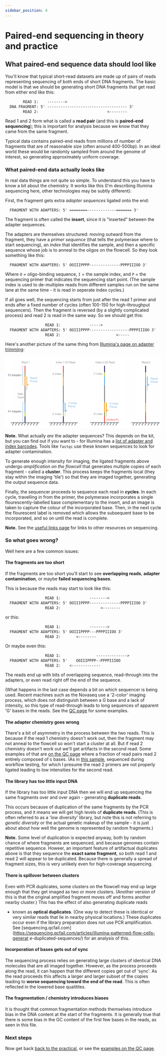 ```yaml
---
sidebar_position: 4
---
```


# Paired-end sequencing in theory and practice

## What paired-end sequence data should lool like

You'll know that typical short-read datasets are made up of pairs of reads representing sequencing
of both ends of short DNA fragments. The basic model is that we should be generating short DNA
fragments that get read from either end like this:

```
        READ 1:    --------> 
  DNA FRAGMENT: 5' ------------------------------------ 3'
        READ 2:                               <--------
```

Read 1 and 2 form what is called a **read pair** (and this is **paired-end sequencing**); this is
important for analysis because we know that they came from the same fragment.

Typical data contains paired-end reads from millions of number of fragments that are of reasonable
size (often around 400-500bp). In an ideal world these would be randomly sampled from around the
genome of interest, so generating approximately uniform coverage.


### What paired-end data actually looks like

In real data things are not quite so simple. To understand this you have to know a bit about the
chemistry. It works like this (I'm describing Illumina sequencing here, other technologies may be
subtly different):

First, the fragment gets extra *adapter sequences* ligated onto the end:

```
  FRAGMENT WITH ADAPTERS: 5' ========-------------======= 3'
```

The fragment is often called the **insert**, since it is "inserted" between the adapter sequences.

The adapters are themselves structured: moving outward from the fragment, they have a *primer
sequence* (that tells the polymerase where to start sequencing), an *index* that identifies the
sample, and then a specific sequence whose job is to anneal to the oligos on the flowcell. So they
look something like this:

```
  FRAGMENT WITH ADAPTERS: 5' OOIIIPPPP--------------PPPPIIIOO 3'
```

Where `O` = oligo-binding sequence, `I` = the sample index, and `P` = the sequencing primer that
indicates the sequencing start point. (The sample index is used to de-multiplex reads from
different samples run on the same lane at the same time - it is read in seperate index cycles.)

If all goes well, the sequencing starts from just after the read 1 primer and ends after a fixed
number of cycles (often 100-150 for high-throughput sequencers). Then the fragment is reversed (by
a slightly complicated process) and read 2 is read in the same way. So we should get this:

```
                  READ 1:             -----> 
  FRAGMENT WITH ADAPTERS: 5' OOIIIPPPP------------------PPPPIIIOO 3'
                  READ 2:                         <-----
```

Here's another picture of the same thing from [Illumina's page on adapter
trimming](https://support.illumina.com/bulletins/2016/04/adapter-trimming-why-are-adapter-sequences-trimmed-from-only-the--ends-of-reads.html):

![img](images/PEcell2.png)

**Note.** What actually *are* the adapter sequences? This depends on the kit, but you can find out
if you want to - for Illumina has a
[list of adapter and index barcodes](https://support-docs.illumina.com/SHARE/AdapterSeq/Content/SHARE/AdapterSeq/AdapterSequencesIntro.htm).
Tools like `fastqc` use these known sequences to look for adapter contamination.

To generate enough intensity for imaging, the ligated fragments above undergo
*amplification on the flowcell* that generates multiple copies of each fragment - called a
**cluster**. This process keeps the fragments local (they stay within the imaging 'tile') so that
they are imaged together, generating the output sequence data.

Finally, the sequencer proceeds to sequence each read in **cycles**. In each cycle, travelling in
from the primer, the polymerase incorporates a single flourescently-labelled base complementary to
the insert, and an image is taken to capture the colour of the incorporated base. Then, in the next
cycle the flourescent label is removed which allows the subsequent base to be incorporated, and so
on until the read is complete.

**Note.** See the [useful links page](Useful_links.md) for links to other resources on sequencing.

### So what goes wrong?

Well here are a few common issues:

#### The fragments are too short

If the fragments are too short you'll start to see **overlapping reads**, **adapter contamination**,
or maybe **failed sequencing bases**.

This is because the reads may start to look like this:

```
                  READ 1:             --------> 
  FRAGMENT WITH ADAPTERS: 5' OOIIIPPPP--------------PPPPIIIOO 3'
                  READ 2:                  <--------
```

or this:

```
                  READ 1:             --------> 
  FRAGMENT WITH ADAPTERS: 5' OOIIIPPPP---PPPPIIIOO 3'
                  READ 2:       <--------
```

Or maybe even this:

```
                  READ 1:                --------------> 
  FRAGMENT WITH ADAPTERS: 5'    OOIIIPPPP--PPPPIIIOO
                  READ 2:    <-------------
```

The reads end up with bits of overlapping sequence, read-through into the adapters, or even read
right off the end of the sequence.

(What happens in the last case depends a bit on which sequencer is being used. Recent machines such
as the Novaseq use a '2-color' imaging process, which does not distinguish between a G base and a
lack of intensity, so this type of read-through leads to long sequences of apparent 'G' bases in
the reads.  See the [QC page](Quality_control.md) for some examples.

#### The adapter chemistry goes wrong

There's a bit of asymmetry in the process between the two reads. This is because if the read 1
chemistry doesn't work out, then the fragment may not anneal to the flowcell so won't start a cluster at all. But if read 2
chemistry doesn't work out we'll get artifacts in the second read. Some examples of that are [on
the QC page](Quality_control.md) where a fraction of read pairs read 2 entirely composed of `G`
bases. (As in
[this sample](https://www.well.ox.ac.uk/~gav/projects/oxford_statgen_summer_school/sequence_data_analysis/fastqc_examples/human/HV31-illumina_novaseq_2_fastqc.html#M9),
sequenced during workflow testing, for which I presume the read 2 primers are not properly ligated leading to low intensities for
the second read.

#### The library has too little input DNA

If the library has too little input DNA then we will end up sequencing the same fragments over and
over again - generating **duplicate reads**.

This occurs because of duplication of the same fragments by the PCR process, and it means we will
get high levels of **duplicate reads**. (This is often referred to as a 'low diversity' library,
but note this is not referring to *genetic diversity* or the actual genetic makeup of the sample -
it is just about about how well the genome is represented by random fragments.)

**Note.** Some level of duplication is expected anyway, both by random chance of where fragments
are sequenced, and because genomes contain repetitive sequence. Howeer, an important feature of
artifactual duplicates above is that they sequence the **exact same fragment**, so both read 1 and
read 2 will appear to be duplicated. Because there is generally a spread of fragment sizes, this is
very unlikely even for high-coverage sequencing.

#### There is spillover between clusters

Even with PCR duplicates, some clusters on the flowcell may end up large enough that they get
imaged as two or more clusters. (Another version of this is that the original amplified fragment
moves off and forms another nearby cluster.) This has the effect of also generating duplicate reads
- known as **optical duplicates**. (One way to detect these is identical or very similar reads that
lie in nearby physical locations.) These duplicates occur even if the library preparation does not
use PCR amplification. See
[sequencing.qcfail.com](https://sequencing.qcfail.com/articles/illumina-patterned-flow-cells-generat
e-duplicated-sequences/) for an analysis of this.

#### Incorporation of bases gets out of sync

The sequencing process relies on generating large clusters of identical DNA molecules that are all
imaged together. However, as the process proceeds along the read, it can happen that the different
copies get out of 'sync'. As the read proceeds this affects a larger and larger subset of the
copies leading to **worse sequencing toward the end of the read**. This is often reflected in the
lowered base qualitites.

#### The fragmentation / chemistry introduces biases

It is thought that common fragmentation methods themselves introduce bias in the DNA content at the
start of the fragments. It is generally true that there is some bias in the GC content of the first
few bases in the reads, as seen in this file.

### Next steps

Now get back [back to the practical](Pipeline_outline.md#the-practical-in-a-nutshell), or see the [examples on the QC page](http://localhost:3000/~gav/projects/oxford-statgen-summer-school/next_generation_sequencing/basic_sequence_data_analysis/Quality_control/#a-survey-of-sequencing-performance).
